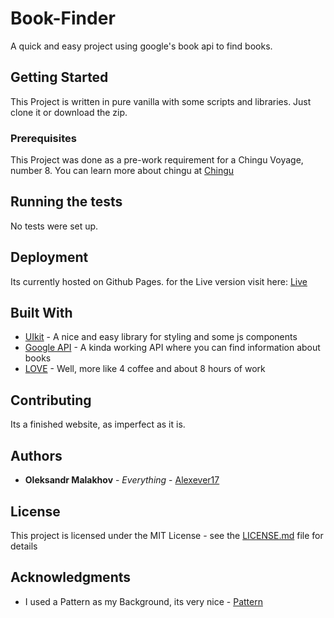 # Book-Finder

A quick and easy project using google's book api to find books.

## Getting Started

This Project is written in pure vanilla with some scripts and libraries. Just clone it or download the zip.

### Prerequisites

This Project was done as a pre-work requirement for a Chingu Voyage, number 8. You can learn more about chingu at [Chingu](https://chingu.io)

## Running the tests

No tests were set up.

## Deployment

Its currently hosted on Github Pages. for the Live version visit here: [Live](www.alexever17.github.io/book-finder)

## Built With

* [UIkit](https://getuikit.com/) - A nice and easy library for styling and some js components
* [Google API](https://developers.google.com/books/) - A kinda working API where you can find information about books
* [LOVE]() - Well, more like 4 coffee and about 8 hours of work

## Contributing

Its a finished website, as imperfect as it is.

## Authors

* **Oleksandr Malakhov** - *Everything* - [Alexever17](https://github.com/Alexever17)

## License

This project is licensed under the MIT License - see the [LICENSE.md](LICENSE.md) file for details

## Acknowledgments

* I used a Pattern as my Background, its very nice - [Pattern](https://www.toptal.com/designers/subtlepatterns/prism/)
